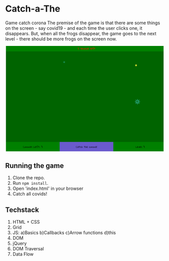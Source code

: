 # Catch-a-The
Game catch corona
The premise of the game is that there are some things on the screen - say covid19 - and each time the user clicks one, it disappears.
But, when all the frogs disappear, the game goes to the next level - there should be more frogs on the screen now.

<p align="center"><img src="screen.png" width="500" /></p>

## Running the game

1. Clone the repo.
2. Run `npm install`.
3. Open 'index.html' in your browser
4. Catch all covids!

## Techstack
1. HTML + CSS
2. Grid
3. JS:
  a)Basics
  b)Callbacks
  c)Arrow functions
  d)this
4. DOM
5. jQuery
6. DOM Traversal
7. Data Flow

